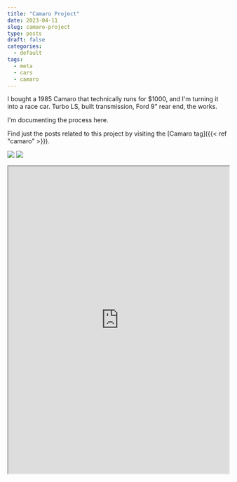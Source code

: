 ```yaml
---
title: "Camaro Project"
date: 2023-04-11
slug: camaro-project
type: posts
draft: false
categories:
  - default
tags:
  - meta
  - cars
  - camaro
---
```


I bought a 1985 Camaro that technically runs for $1000, and I'm turning it into a
race car. Turbo LS, built transmission, Ford 9" rear end, the works.

I'm documenting the process here.

Find just the posts related to this project by visiting the [Camaro tag]({{< ref "camaro" >}}).

<a href='{{< ref "purchase" >}}/purchase-1.jpeg'><img src='{{< ref "purchase" >}}/thumb.purchase-1.jpeg'></a>
<a href='{{< ref "purchase" >}}/purchase-2.jpeg'><img src='{{< ref "purchase" >}}/thumb.purchase-2.jpeg'></a>

<iframe
  src="https://docs.google.com/spreadsheets/d/e/2PACX-1vRFq2oULZc5_2CzzH19MYWnEhpot2hdXloRD26G6CcxQObLmm7SdwInU_SgkwvST3ORr4UM5wpRSEIB/pubhtml?gid=2001250160&amp;single=true&amp;widget=true&amp;headers=false"
  style="width:100%;height:50em;"
></iframe>
